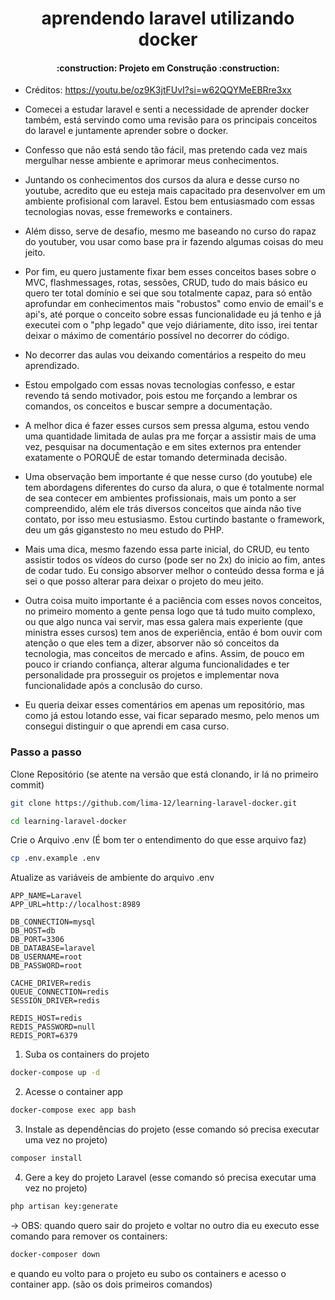 <h1 align="center">
    aprendendo laravel utilizando docker
</h1>

<h4 align="center">
    :construction: Projeto em Construção    :construction:
</h4>

- Créditos: https://youtu.be/oz9K3jtFUvI?si=w62QQYMeEBRre3xx
- Comecei a estudar laravel e senti a necessidade de aprender docker também, está servindo como uma revisão para os principais conceitos do laravel e juntamente aprender sobre o docker.
- Confesso que não está sendo tão fácil, mas pretendo cada vez mais mergulhar nesse ambiente e aprimorar meus conhecimentos.
- Juntando os conhecimentos dos cursos da alura e desse curso no youtube, acredito que eu esteja mais capacitado pra desenvolver em um ambiente profisional com laravel. Estou bem entusiasmado com essas tecnologias novas, esse fremeworks e containers.
- Além disso, serve de desafio, mesmo me baseando no curso do rapaz do youtuber, vou usar como base pra ir fazendo algumas coisas do meu jeito.
- Por fim, eu quero justamente fixar bem esses conceitos bases sobre o MVC, flashmessages, rotas, sessões, CRUD, tudo do mais básico eu quero ter total domínio e sei que sou totalmente capaz, para só então aprofundar em conhecimentos mais "robustos" como envio de email's e api's, até porque o conceito sobre essas funcionalidade eu já tenho e já executei com o "php legado" que vejo diáriamente, dito isso, irei tentar deixar o máximo de comentário possível no decorrer do código.

- No decorrer das aulas vou deixando comentários a respeito do meu aprendizado.
- Estou empolgado com essas novas tecnologias confesso, e estar revendo tá sendo motivador, pois estou me forçando a lembrar os comandos, os conceitos e buscar sempre a documentação.
- A melhor dica é fazer esses cursos sem pressa alguma, estou vendo uma quantidade limitada de aulas pra me forçar a assistir mais de uma vez, pesquisar na documentação e em sites externos pra entender exatamente o PORQUÊ de estar tomando determinada decisão.
- Uma observação bem importante é que nesse curso (do youtube) ele tem abordagens diferentes do curso da alura, o que é totalmente normal de sea contecer em ambientes profissionais, mais um ponto a ser compreendido, além ele trás diversos conceitos que ainda não tive contato, por isso meu estusiasmo. Estou curtindo bastante o framework, deu um gás giganstesto no meu estudo do PHP.
- Mais uma dica, mesmo fazendo essa parte inicial, do CRUD, eu tento assistir todos os vídeos do curso (pode ser no 2x) do inicio ao fim, antes de codar tudo. Eu consigo absorver melhor o conteúdo dessa forma e já sei o que posso alterar para deixar o projeto do meu jeito.
- Outra coisa muito importante é a paciência com esses novos conceitos, no primeiro momento a gente pensa logo que tá tudo muito complexo, ou que algo nunca vai servir, mas essa galera mais experiente (que ministra esses cursos) tem anos de experiência, então é bom ouvir com atenção o que eles tem a dizer, absorver não só conceitos da tecnologia, mas conceitos de mercado e afins. Assim, de pouco em pouco ir criando confiança, alterar alguma funcionalidades e ter personalidade pra prosseguir os projetos e implementar nova funcionalidade após a conclusão do curso.
- Eu queria deixar esses comentários em apenas um repositório, mas como já estou lotando esse, vai ficar separado mesmo, pelo menos um consegui distinguir o que aprendi em casa curso.

  
### Passo a passo
Clone Repositório (se atente na versão que está clonando, ir lá no primeiro commit)
```sh
git clone https://github.com/lima-12/learning-laravel-docker.git
```
```sh
cd learning-laravel-docker
```


Crie o Arquivo .env (É bom ter o entendimento do que esse arquivo faz)
```sh
cp .env.example .env
```


Atualize as variáveis de ambiente do arquivo .env
```dosini
APP_NAME=Laravel
APP_URL=http://localhost:8989

DB_CONNECTION=mysql
DB_HOST=db
DB_PORT=3306
DB_DATABASE=laravel
DB_USERNAME=root
DB_PASSWORD=root

CACHE_DRIVER=redis
QUEUE_CONNECTION=redis
SESSION_DRIVER=redis

REDIS_HOST=redis
REDIS_PASSWORD=null
REDIS_PORT=6379
```


1. Suba os containers do projeto
```sh
docker-compose up -d
```


2. Acesse o container app
```sh
docker-compose exec app bash
```


3. Instale as dependências do projeto (esse comando só precisa executar uma vez no projeto)
```sh
composer install
```


4. Gere a key do projeto Laravel (esse comando só precisa executar uma vez no projeto)
```sh
php artisan key:generate
```


-> OBS: quando quero sair do projeto e voltar no outro dia eu executo esse comando para remover os containers:
```sh
docker-composer down
```
e quando eu volto para o projeto eu subo os containers e acesso o container app. (são os dois primeiros comandos)
